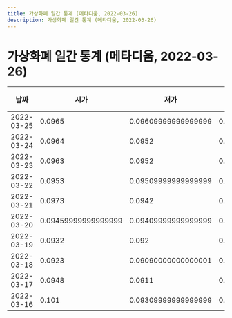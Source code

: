 ```yaml
---
title: 가상화폐 일간 통계 (메타디움, 2022-03-26)
description: 가상화폐 일간 통계 (메타디움, 2022-03-26)
---
```


가상화폐 일간 통계 (메타디움, 2022-03-26)
===

|날짜|시가|저가|고가|종가|비고|
|--|--|--|--|--|--|
|2022-03-25|0.0965|0.09609999999999999|0.0978|0.09670000000000001|    |
|2022-03-24|0.0964|0.0952|0.09659999999999999|0.0964|    |
|2022-03-23|0.0963|0.0952|0.09670000000000001|0.0965|    |
|2022-03-22|0.0953|0.09509999999999999|0.0974|0.0964|    |
|2022-03-21|0.0973|0.0942|0.0974|0.0953|    |
|2022-03-20|0.09459999999999999|0.09409999999999999|0.103|0.0974|    |
|2022-03-19|0.0932|0.092|0.09820000000000001|0.09459999999999999|    |
|2022-03-18|0.0923|0.09090000000000001|0.09459999999999999|0.0932|    |
|2022-03-17|0.0948|0.0911|0.0948|0.09209999999999999|    |
|2022-03-16|0.101|0.09309999999999999|0.101|0.0948|    |
